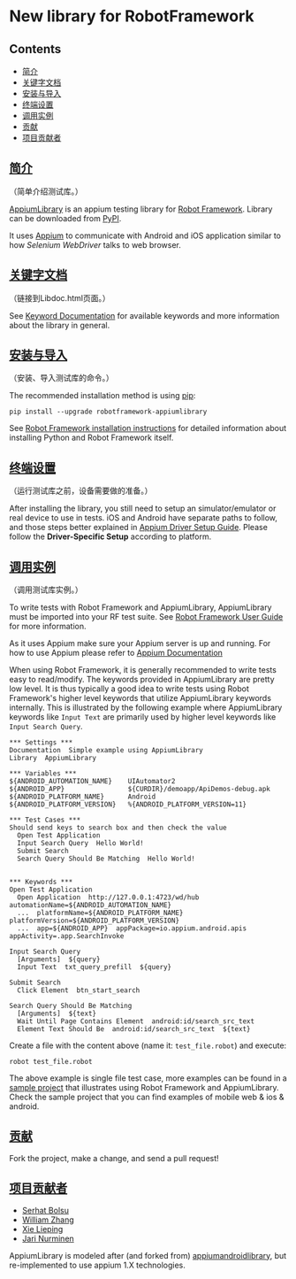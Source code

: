 # New library for RobotFramework



## Contents

- [简介](https://github.com/serhatbolsu/robotframework-appiumlibrary#introduction)
- [关键字文档](https://github.com/serhatbolsu/robotframework-appiumlibrary#keyword-documentation)
- [安装与导入](https://github.com/serhatbolsu/robotframework-appiumlibrary#installation)
- [终端设置](https://github.com/serhatbolsu/robotframework-appiumlibrary#device-setup)
- [调用实例](https://github.com/serhatbolsu/robotframework-appiumlibrary#usage)
- [贡献](https://github.com/serhatbolsu/robotframework-appiumlibrary#contributing)
- [项目贡献者](https://github.com/serhatbolsu/robotframework-appiumlibrary#project-contributors)



## [简介](https://github.com/serhatbolsu/robotframework-appiumlibrary#id2)

（简单介绍测试库。）

[AppiumLibrary](https://github.com/serhatbolsu/robotframework-appiumlibrary) is an appium testing library for [Robot Framework](https://robotframework.org/). Library can be downloaded from [PyPI](https://pypi.org/project/robotframework-appiumlibrary/).

It uses [Appium](http://appium.io/) to communicate with Android and iOS application similar to how *Selenium WebDriver* talks to web browser.



## [关键字文档](https://github.com/serhatbolsu/robotframework-appiumlibrary#id3)

（链接到Libdoc.html页面。）

See [Keyword Documentation](http://serhatbolsu.github.io/robotframework-appiumlibrary/AppiumLibrary.html) for available keywords and more information about the library in general.



## [安装与导入](https://github.com/serhatbolsu/robotframework-appiumlibrary#id4)

（安装、导入测试库的命令。）

The recommended installation method is using [pip](http://pip-installer.org/):

```
pip install --upgrade robotframework-appiumlibrary
```

See [Robot Framework installation instructions](https://github.com/robotframework/robotframework/blob/master/INSTALL.rst) for detailed information about installing Python and Robot Framework itself.



## [终端设置](https://github.com/serhatbolsu/robotframework-appiumlibrary#id5)

（运行测试库之前，设备需要做的准备。）

After installing the library, you still need to setup an simulator/emulator or real device to use in tests. iOS and Android have separate paths to follow, and those steps better explained in [Appium Driver Setup Guide](http://appium.io/docs/en/about-appium/getting-started/?lang=en). Please follow the **Driver-Specific Setup** according to platform.



## [调用实例](https://github.com/serhatbolsu/robotframework-appiumlibrary#id6)

（调用测试库实例。）

To write tests with Robot Framework and AppiumLibrary, AppiumLibrary must be imported into your RF test suite. See [Robot Framework User Guide](https://robotframework.org/robotframework/latest/RobotFrameworkUserGuide.html) for more information.

As it uses Appium make sure your Appium server is up and running. For how to use Appium please refer to [Appium Documentation](http://appium.io/docs/en/about-appium/getting-started/)

When using Robot Framework, it is generally recommended to write tests easy to read/modify. The keywords provided in AppiumLibrary are pretty low level. It is thus typically a good idea to write tests using Robot Framework's higher level keywords that utilize AppiumLibrary keywords internally. This is illustrated by the following example where AppiumLibrary keywords like `Input Text` are primarily used by higher level keywords like `Input Search Query`.

```
*** Settings ***
Documentation  Simple example using AppiumLibrary
Library  AppiumLibrary

*** Variables ***
${ANDROID_AUTOMATION_NAME}    UIAutomator2
${ANDROID_APP}                ${CURDIR}/demoapp/ApiDemos-debug.apk
${ANDROID_PLATFORM_NAME}      Android
${ANDROID_PLATFORM_VERSION}   %{ANDROID_PLATFORM_VERSION=11}

*** Test Cases ***
Should send keys to search box and then check the value
  Open Test Application
  Input Search Query  Hello World!
  Submit Search
  Search Query Should Be Matching  Hello World!


*** Keywords ***
Open Test Application
  Open Application  http://127.0.0.1:4723/wd/hub  automationName=${ANDROID_AUTOMATION_NAME}
  ...  platformName=${ANDROID_PLATFORM_NAME}  platformVersion=${ANDROID_PLATFORM_VERSION}
  ...  app=${ANDROID_APP}  appPackage=io.appium.android.apis  appActivity=.app.SearchInvoke

Input Search Query
  [Arguments]  ${query}
  Input Text  txt_query_prefill  ${query}

Submit Search
  Click Element  btn_start_search

Search Query Should Be Matching
  [Arguments]  ${text}
  Wait Until Page Contains Element  android:id/search_src_text
  Element Text Should Be  android:id/search_src_text  ${text}
```

Create a file with the content above (name it: `test_file.robot`) and execute:

```
robot test_file.robot
```

The above example is single file test case, more examples can be found in a [sample project](https://github.com/serhatbolsu/robotframework-appium-sample) that illustrates using Robot Framework and AppiumLibrary. Check the sample project that you can find examples of mobile web & ios & android.



## [贡献](https://github.com/serhatbolsu/robotframework-appiumlibrary#id7)

Fork the project, make a change, and send a pull request!



## [项目贡献者](https://github.com/serhatbolsu/robotframework-appiumlibrary#id8)

- [Serhat Bolsu](https://github.com/serhatbolsu)
- [William Zhang](https://github.com/jollychang)
- [Xie Lieping](https://github.com/frankbp)
- [Jari Nurminen](https://github.com/yahman72)

AppiumLibrary is modeled after (and forked from) [appiumandroidlibrary](https://github.com/frankbp/robotframework-appiumandroidlibrary), but re-implemented to use appium 1.X technologies.
